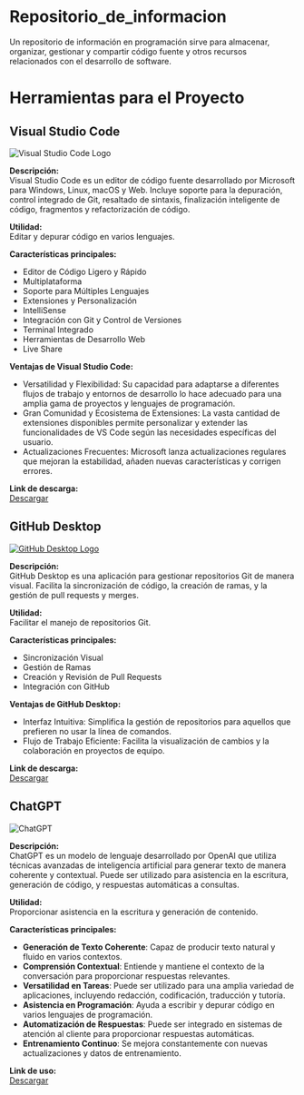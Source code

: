 # Repositorio_de_informacion
Un repositorio de información en programación sirve para almacenar, organizar, gestionar y compartir código fuente y otros recursos relacionados con el desarrollo de software.

# Herramientas para el Proyecto

## Visual Studio Code
![Visual Studio Code Logo](https://code.visualstudio.com/assets/images/code-stable.png)

**Descripción:**  
Visual Studio Code es un editor de código fuente desarrollado por Microsoft para Windows, Linux, macOS y Web. Incluye soporte para la depuración, control integrado de Git, resaltado de sintaxis, finalización inteligente de código, fragmentos y refactorización de código.

**Utilidad:**  
Editar y depurar código en varios lenguajes.

**Características principales:**  
- Editor de Código Ligero y Rápido  
- Multiplataforma  
- Soporte para Múltiples Lenguajes  
- Extensiones y Personalización  
- IntelliSense  
- Integración con Git y Control de Versiones  
- Terminal Integrado  
- Herramientas de Desarrollo Web  
- Live Share

**Ventajas de Visual Studio Code:**  
- Versatilidad y Flexibilidad: Su capacidad para adaptarse a diferentes flujos de trabajo y entornos de desarrollo lo hace adecuado para una amplia gama de proyectos y lenguajes de programación.  
- Gran Comunidad y Ecosistema de Extensiones: La vasta cantidad de extensiones disponibles permite personalizar y extender las funcionalidades de VS Code según las necesidades específicas del usuario.  
- Actualizaciones Frecuentes: Microsoft lanza actualizaciones regulares que mejoran la estabilidad, añaden nuevas características y corrigen errores.

**Link de descarga:**  
[Descargar](https://code.visualstudio.com/)


## GitHub Desktop
[![GitHub Desktop Logo](https://upload.wikimedia.org/wikipedia/commons/thumb/c/c2/GitHub_Invertocat_Logo.svg/1200px-GitHub_Invertocat_Logo.svg.png)](https://es.wikipedia.org/wiki/GitHub)


**Descripción:**  
GitHub Desktop es una aplicación para gestionar repositorios Git de manera visual. Facilita la sincronización de código, la creación de ramas, y la gestión de pull requests y merges.

**Utilidad:**  
Facilitar el manejo de repositorios Git.

**Características principales:**  
- Sincronización Visual  
- Gestión de Ramas  
- Creación y Revisión de Pull Requests  
- Integración con GitHub

**Ventajas de GitHub Desktop:**  
- Interfaz Intuitiva: Simplifica la gestión de repositorios para aquellos que prefieren no usar la línea de comandos.  
- Flujo de Trabajo Eficiente: Facilita la visualización de cambios y la colaboración en proyectos de equipo.

**Link de descarga:**  
[Descargar](https://desktop.github.com/)


## ChatGPT
![ChatGPT](https://comunidadblogger.net/wp-content/uploads/2023/03/ChatGPT.jpg)


**Descripción:**  
ChatGPT es un modelo de lenguaje desarrollado por OpenAI que utiliza técnicas avanzadas de inteligencia artificial para generar texto de manera coherente y contextual. Puede ser utilizado para asistencia en la escritura, generación de código, y respuestas automáticas a consultas.

**Utilidad:**  
Proporcionar asistencia en la escritura y generación de contenido.

**Características principales:**  
- **Generación de Texto Coherente**: Capaz de producir texto natural y fluido en varios contextos.
- **Comprensión Contextual**: Entiende y mantiene el contexto de la conversación para proporcionar respuestas relevantes.
- **Versatilidad en Tareas**: Puede ser utilizado para una amplia variedad de aplicaciones, incluyendo redacción, codificación, traducción y tutoría.
- **Asistencia en Programación**: Ayuda a escribir y depurar código en varios lenguajes de programación.
- **Automatización de Respuestas**: Puede ser integrado en sistemas de atención al cliente para proporcionar respuestas automáticas.
- **Entrenamiento Continuo**: Se mejora constantemente con nuevas actualizaciones y datos de entrenamiento.

**Link de uso:**  
[Descargar](https://chat.openai.com/)
